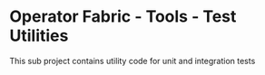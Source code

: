 # Operator Fabric - Tools - Test Utilities

This sub project contains utility code for unit and integration tests

